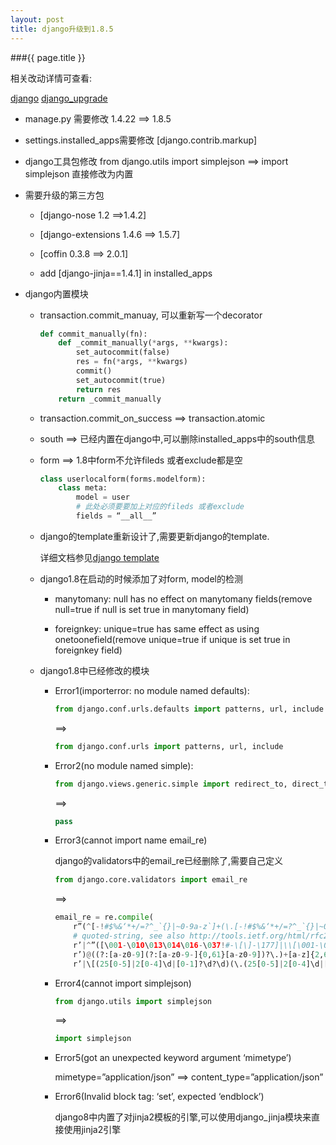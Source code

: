 ```yaml
---
layout: post
title: django升级到1.8.5
---
```


###{{ page.title }}

相关改动详情可查看:

[django](https://docs.djangoproject.com/en/1.8/releases/)
[django_upgrade](https://openedx.atlassian.net/wiki/display/tnl/django+1.8+test+plan)

+ manage.py   需要修改 1.4.22 ==> 1.8.5 

+ settings.installed_apps需要修改 [django.contrib.markup]

+ django工具包修改 from django.utils import simplejson  ==> import simplejson 直接修改为内置

+ 需要升级的第三方包

    + [django-nose 1.2 ==>1.4.2]

    + [django-extensions 1.4.6 ==> 1.5.7]

    + [coffin 0.3.8 ==> 2.0.1]

    + add [django-jinja==1.4.1] in installed_apps

+ django内置模块

    + transaction.commit_manuay, 可以重新写一个decorator

        ~~~python
        def commit_manually(fn):
            def _commit_manually(*args, **kwargs):
                set_autocommit(false)
                res = fn(*args, **kwargs)
                commit()
                set_autocommit(true)
                return res
            return _commit_manually
        ~~~

    + transaction.commit_on_success ==> transaction.atomic

    + south ==> 已经内置在django中,可以删除installed_apps中的south信息

    + form ==> 1.8中form不允许fileds 或者exclude都是空

        ~~~python
        class userlocalform(forms.modelform):
            class meta:
                model = user
                # 此处必须要要加上对应的fileds 或者exclude
                fields = “__all__”
        ~~~

    + django的template重新设计了,需要更新django的template.

        详细文档参见[django template](https://docs.djangoproject.com/en/1.8/ref/templates/upgrading/)

    + django1.8在启动的时候添加了对form, model的检测

        - manytomany: null has no effect on manytomany fields(remove null=true if null is set true in manytomany field) 

        - foreignkey: unique=true has same effect as using onetoonefield(remove unique=true if unique is set true in foreignkey field)

    + django1.8中已经修改的模块

        - Error1(importerror: no module named defaults):

            ~~~python
            from django.conf.urls.defaults import patterns, url, include
            ~~~
            ==>

            ~~~python
            from django.conf.urls import patterns, url, include
            ~~~

        - Error2(no module named simple):

            ~~~python
            from django.views.generic.simple import redirect_to, direct_to_template
            ~~~
            ==>

            ~~~python
            pass
            ~~~
            
        - Error3(cannot import name email_re)
            
            django的validators中的email_re已经删除了,需要自己定义
            
            ~~~python
            from django.core.validators import email_re
            ~~~
            ==>

            ~~~python
            email_re = re.compile(
                r”(^[-!#$%&‘*+/=?^_`{}|~0-9a-z`]+(\.[-!#$%&‘*+/=?^_`{}|~0-9a-z`]+)*”  # dot-atom
                # quoted-string, see also http://tools.ietf.org/html/rfc2822#section-3.2.5
                r’|^”([\001-\010\013\014\016-\037!#-\[\]-\177]|\\[\001-\011\013\014\016-\177])*”’
                r’)@((?:[a-z0-9](?:[a-z0-9-]{0,61}[a-z0-9])?\.)+[a-z]{2,6}\.?\z)’  # domain
                r’|\[(25[0-5]|2[0-4]\d|[0-1]?\d?\d)(\.(25[0-5]|2[0-4]\d|[0-1]?\d?\d)){3}\]\z’, re.ignorecase) 
            ~~~

        - Error4(cannot import simplejson)

            ~~~python
            from django.utils import simplejson
            ~~~
            ==>

            ~~~python
            import simplejson
            ~~~

        - Error5(got an unexpected keyword argument ‘mimetype’)
            
            mimetype=”application/json” ==> content_type=”application/json”

        - Error6(Invalid block tag: ‘set’, expected ‘endblock’)

            django8中内置了对jinja2模板的引擎,可以使用django_jinja模块来直接使用jinja2引擎
            